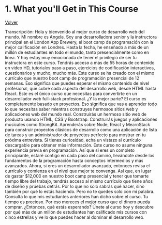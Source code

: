 <h1>1. What you'll Get in This Course</h1>
<a href="..\Readme.md" title="Volver a Readme.md">Volver</a>

Transcripción:
    Hola y bienvenido al mejor curso de desarrollo web del mundo.
    Mi nombre es Angela.
    Soy una desarrolladora senior y la instructora principal en el London App Brewery, el boot camp de programación con la mejor calificación en Londres.
    Hasta la fecha, he enseñado a más de un millón de estudiantes en todo el mundo, tanto presencialmente como en línea.
    Y hoy estoy muy emocionada de tener el privilegio de ser tu instructora en este curso.
    Tendrás acceso a más de 55 horas de contenido en video HD, tutoriales paso a paso, ejercicios de codificación interactivos, cuestionarios y mucho, mucho más.
    Este curso se ha creado con el mismo currículo que nuestro boot camp de programación presencial de 12 semanas.
    Eso significa que puedes esperar el mismo contenido de nivel profesional, que cubre cada aspecto del desarrollo web, desde HTML hasta React.
    Este es el único curso que necesitas para convertirte en un desarrollador web full-stack profesional.
    ¿Y la mejor parte?
    El curso es completamente basado en proyectos.
    Eso significa que vas a aprender todo lo que necesitas saber mientras construyes hermosos sitios web y aplicaciones web del mundo real.
    Construirás un hermoso sitio web de producto usando HTML, CSS y Bootstrap.
    Construirás juegos y aplicaciones musicales como StrongKit.
    Aprenderás sobre Node, React y MearnStack para construir proyectos clásicos de desarrollo como una aplicación de lista de tareas y un administrador de proyectos perfecto para mostrar en tu próxima entrevista.
    Si tienes curiosidad, echa un vistazo al currículo descargable para obtener más información.
    Este curso no asume ninguna experiencia previa en programación.
    Así que si eres un completo principiante, estaré contigo en cada paso del camino, llevándote desde los fundamentos de la programación hasta conceptos intermedios y más avanzados.
    Ahora, si eres un desarrollador avanzado, entonces revisa el currículo y comienza en el nivel que mejor te convenga.
    Así que, en lugar de gastar $12,000 en nuestro boot camp presencial y tener que tomarte tiempo libre del trabajo, tendrás acceso al mismo currículo que tiene años de diseño y pruebas detrás.
    Por lo que no solo sabrás qué hacer, sino también por qué lo estás haciendo.
    Pero no te quedes solo con mi palabra.
    Consulta lo que mis estudiantes anteriores han dicho sobre el curso.
    Tu tiempo es precioso.
    Por eso mereces el mejor curso que el dinero pueda comprar.
    ¿Entonces, qué estás esperando?
    Únete al curso hoy y descubre por qué más de un millón de estudiantes han calificado mis cursos con cinco estrellas y ve lo que puedes hacer al dominar el desarrollo web.

